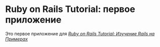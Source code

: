 # Ruby on Rails Tutorial: первое приложение

Это первое приложение для
[*Ruby on Rails Tutorial: Изучение Rails на Примерах*](http://railstutorial.org/)

